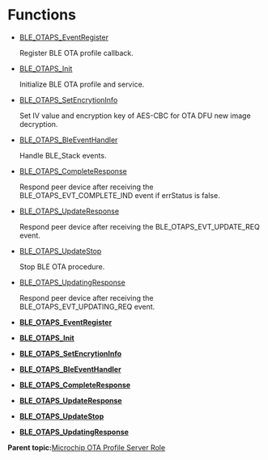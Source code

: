 # Functions

-   [BLE\_OTAPS\_EventRegister](GUID-242479E0-DA5B-4055-9253-9085AF21A6A9.md)

    Register BLE OTA profile callback.

-   [BLE\_OTAPS\_Init](GUID-D5EC317F-2DCF-4359-B4EC-F15411307A70.md)

    Initialize BLE OTA profile and service.

-   [BLE\_OTAPS\_SetEncrytionInfo](GUID-9BE31139-4256-46BA-A3B7-012BC1FB75C1.md)

    Set IV value and encryption key of AES-CBC for OTA DFU new image decryption.

-   [BLE\_OTAPS\_BleEventHandler](GUID-FC64B577-64BF-4EC2-9E88-CD0EC46F2B98.md)

    Handle BLE\_Stack events.

-   [BLE\_OTAPS\_CompleteResponse](GUID-33349555-EB21-4092-B162-4C79273D4B21.md)

    Respond peer device after receiving the BLE\_OTAPS\_EVT\_COMPLETE\_IND event if errStatus is false.

-   [BLE\_OTAPS\_UpdateResponse](GUID-6DD76E1C-501C-49D5-84F9-2C1C83E0E091.md)

    Respond peer device after receiving the BLE\_OTAPS\_EVT\_UPDATE\_REQ event.

-   [BLE\_OTAPS\_UpdateStop](GUID-8C3DE9A5-0DDC-4225-A994-84000D1DC83D.md)

    Stop BLE OTA procedure.

-   [BLE\_OTAPS\_UpdatingResponse](GUID-9A442E3E-8C53-451C-BE2B-0D7E34A91F47.md)

    Respond peer device after receiving the BLE\_OTAPS\_EVT\_UPDATING\_REQ event.


-   **[BLE\_OTAPS\_EventRegister](GUID-242479E0-DA5B-4055-9253-9085AF21A6A9.md)**  

-   **[BLE\_OTAPS\_Init](GUID-D5EC317F-2DCF-4359-B4EC-F15411307A70.md)**  

-   **[BLE\_OTAPS\_SetEncrytionInfo](GUID-9BE31139-4256-46BA-A3B7-012BC1FB75C1.md)**  

-   **[BLE\_OTAPS\_BleEventHandler](GUID-FC64B577-64BF-4EC2-9E88-CD0EC46F2B98.md)**  

-   **[BLE\_OTAPS\_CompleteResponse](GUID-33349555-EB21-4092-B162-4C79273D4B21.md)**  

-   **[BLE\_OTAPS\_UpdateResponse](GUID-6DD76E1C-501C-49D5-84F9-2C1C83E0E091.md)**  

-   **[BLE\_OTAPS\_UpdateStop](GUID-8C3DE9A5-0DDC-4225-A994-84000D1DC83D.md)**  

-   **[BLE\_OTAPS\_UpdatingResponse](GUID-9A442E3E-8C53-451C-BE2B-0D7E34A91F47.md)**  


**Parent topic:**[Microchip OTA Profile Server Role](GUID-399F98F0-1BDE-481D-A77A-93B5FCEB16C8.md)


